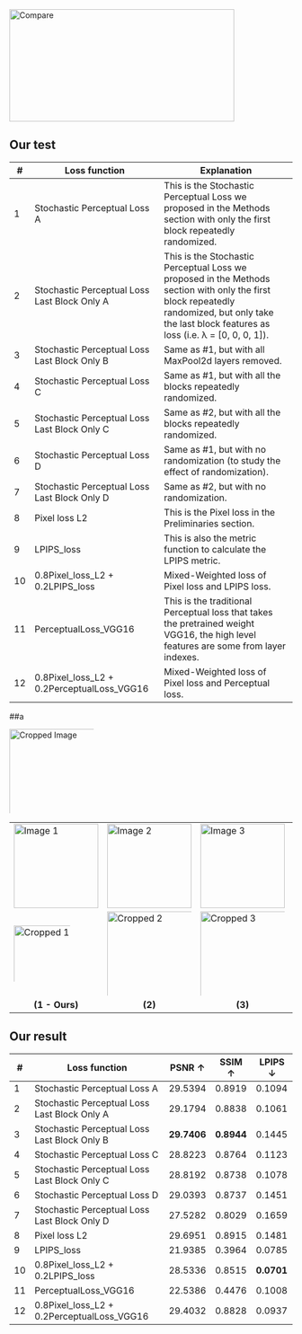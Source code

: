  <img src="https://github.com/user-attachments/assets/1db0f2c4-37bb-4d38-ae97-2cb0be880b39" alt="Compare" width="400" height="200">
 
## Our test
| #  | Loss function                                      | Explanation                                                                                                                                                      |
|----|---------------------------------------------------|------------------------------------------------------------------------------------------------------------------------------------------------------------------|
| 1  | Stochastic Perceptual Loss A                     | This is the Stochastic Perceptual Loss we proposed in the Methods section with only the first block repeatedly randomized.                                        |
| 2  | Stochastic Perceptual Loss Last Block Only A      | This is the Stochastic Perceptual Loss we proposed in the Methods section with only the first block repeatedly randomized, but only take the last block features as loss (i.e. λ = [0, 0, 0, 1]). |
| 3  | Stochastic Perceptual Loss Last Block Only B      | Same as #1, but with all MaxPool2d layers removed.                                                                                                              |
| 4  | Stochastic Perceptual Loss C                     | Same as #1, but with all the blocks repeatedly randomized.                                                                                                      |
| 5  | Stochastic Perceptual Loss Last Block Only C      | Same as #2, but with all the blocks repeatedly randomized.                                                                                                      |
| 6  | Stochastic Perceptual Loss D                     | Same as #1, but with no randomization (to study the effect of randomization).                                                                                   |
| 7  | Stochastic Perceptual Loss Last Block Only D      | Same as #2, but with no randomization.                                                                                                                           |
| 8  | Pixel loss L2                                    | This is the Pixel loss in the Preliminaries section.                                                                                                            |
| 9  | LPIPS_loss                                       | This is also the metric function to calculate the LPIPS metric.                                                                                                 |
| 10 | 0.8Pixel_loss_L2 + 0.2LPIPS_loss                 | Mixed-Weighted loss of Pixel loss and LPIPS loss.                                                                                                               |
| 11 | PerceptualLoss_VGG16                             | This is the traditional Perceptual loss that takes the pretrained weight VGG16, the high level features are some from layer indexes.                  |
| 12 | 0.8Pixel_loss_L2 + 0.2PerceptualLoss_VGG16       | Mixed-Weighted loss of Pixel loss and Perceptual loss.                                                                              |
##a
<div style="width: 150px; height: 150px; overflow: hidden; position: relative;">
  <img src="https://github.com/user-attachments/assets/2f19b5b1-8481-43fe-87f8-87e8aac5b12b" 
       alt="Cropped Image" 
       style="width: 500px; height: 500px; object-position: left top; display:block ;overflow: visible">
</div>


<table>
  <tr>
    <!-- First Row: Original Images -->
    <td>
      <img src="https://github.com/user-attachments/assets/2f19b5b1-8481-43fe-87f8-87e8aac5b12b" alt="Image 1" width="150">
    </td>
    <td>
      <img src="https://github.com/user-attachments/assets/dd635e1d-9248-4e9d-aa5a-69ba940d1cdc" alt="Image 2" width="150">
    </td>
    <td>
      <img src="https://github.com/user-attachments/assets/39905bd5-79ca-486d-a730-bf3631e78cc4" alt="Image 3" width="150">
    </td>
    <td>
      <img src="https://github.com/user-attachments/assets/959e8fb6-160a-4268-976a-fdd50d16f297" alt="Image 4" width="150">
    </td>
  </tr>
  <tr>
    <!-- Second Row: Cropped Images -->
    <td>
      <div style="width: 100px; height: 100px; overflow: hidden; position: relative;">
        <img src="https://github.com/user-attachments/assets/2f19b5b1-8481-43fe-87f8-87e8aac5b12b" alt="Cropped 1" style="width: 500px; height: 500px; object-position: center;">
      </div>
    </td>
    <td>
      <div style="width: 150px; height: 150px; overflow: hidden; position: relative;">
        <img src="https://github.com/user-attachments/assets/dd635e1d-9248-4e9d-aa5a-69ba940d1cdc" alt="Cropped 2" style="width: 200px; height: 200px; object-fit: cover; object-position: center;">
      </div>
    </td>
    <td>
      <div style="width: 150px; height: 150px; overflow: hidden; position: relative;">
        <img src="https://github.com/user-attachments/assets/39905bd5-79ca-486d-a730-bf3631e78cc4" alt="Cropped 3" style="width: 200px; height: 200px; object-fit: cover; object-position: center;">
      </div>
    </td>
    <td>
      <div style="width: 150px; height: 150px; overflow: hidden; position: relative;">
        <img src="https://github.com/user-attachments/assets/959e8fb6-160a-4268-976a-fdd50d16f297" alt="Cropped 4" style="width: 200px; height: 200px; object-fit: cover; object-position: center;">
      </div>
    </td>
  </tr>
  <tr>
    <!-- Captions -->
    <td style="text-align: center;"><b>(1 - Ours)</b></td>
    <td style="text-align: center;"><b>(2)</b></td>
    <td style="text-align: center;"><b>(3)</b></td>
    <td style="text-align: center;"><b>(4)</b></td>
  </tr>
</table>


## Our result
| #  | Loss function                                      | PSNR ↑  | SSIM ↑  | LPIPS ↓  |
|----|---------------------------------------------------|---------|---------|----------|
| 1  | Stochastic Perceptual Loss A                     | 29.5394 | 0.8919  | 0.1094   |
| 2  | Stochastic Perceptual Loss Last Block Only A      | 29.1794 | 0.8838  | 0.1061   |
| 3  | Stochastic Perceptual Loss Last Block Only B      | **29.7406** | **0.8944** | 0.1445   |
| 4  | Stochastic Perceptual Loss C                     | 28.8223 | 0.8764  | 0.1123   |
| 5  | Stochastic Perceptual Loss Last Block Only C      | 28.8192 | 0.8738  | 0.1078   |
| 6  | Stochastic Perceptual Loss D                     | 29.0393 | 0.8737  | 0.1451   |
| 7  | Stochastic Perceptual Loss Last Block Only D      | 27.5282 | 0.8029  | 0.1659   |
| 8  | Pixel loss L2                                    | 29.6951 | 0.8915  | 0.1481   |
| 9  | LPIPS_loss                                       | 21.9385 | 0.3964  | 0.0785   |
| 10 | 0.8Pixel_loss_L2 + 0.2LPIPS_loss                 | 28.5336 | 0.8515  | **0.0701**|
| 11 | PerceptualLoss_VGG16                             | 22.5386 | 0.4476  | 0.1008   |
| 12 | 0.8Pixel_loss_L2 + 0.2PerceptualLoss_VGG16       | 29.4032 | 0.8828  | 0.0937   |


